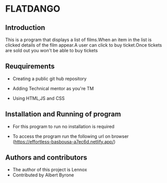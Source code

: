 # FLATDANGO

## Introduction
This is a program that displays a list of films.When an item in the list is clicked details of the film appear.A user can click to buy ticket.Once tickets are sold out you won't be able to buy tickets

## Reuquirements
- Creating a public git hub repository

- Adding Technical mentor as you're TM

- Using HTML,JS and CSS

## Installation and Running of program
- For this program to run no installation is required

- To access the program run the following url on browser
(https://effortless-basbousa-a7ec6d.netlify.app/)

## Authors and contributors
- The author of this project is Lennox 
- Contributed by Albert Byrone         
